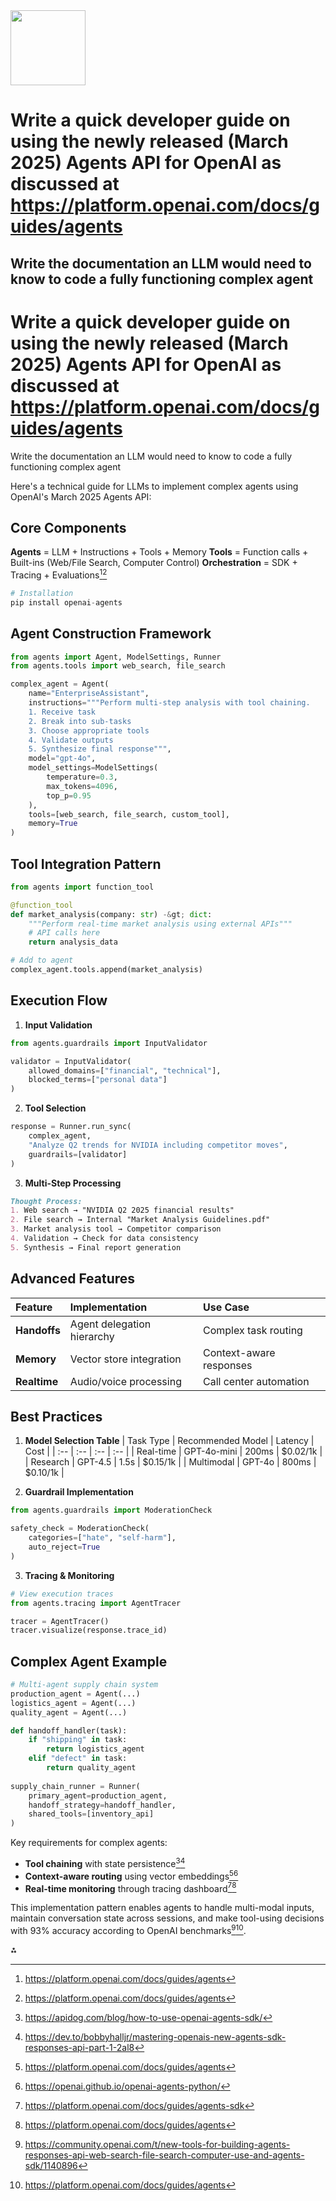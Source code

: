 <img src="https://r2cdn.perplexity.ai/pplx-full-logo-primary-dark%402x.png" class="logo" width="120"/>

# Write a quick developer guide on using the newly released (March 2025) Agents API for OpenAI as discussed at https://platform.openai.com/docs/guides/agents

Write the documentation an LLM would need to know to code a fully functioning complex agent
---

# Write a quick developer guide on using the newly released (March 2025) Agents API for OpenAI as discussed at https://platform.openai.com/docs/guides/agents

Write the documentation an LLM would need to know to code a fully functioning complex agent

Here's a technical guide for LLMs to implement complex agents using OpenAI's March 2025 Agents API:

## Core Components

**Agents** = LLM + Instructions + Tools + Memory
**Tools** = Function calls + Built-ins (Web/File Search, Computer Control)
**Orchestration** = SDK + Tracing + Evaluations[^1][^9]

```python
# Installation
pip install openai-agents
```


## Agent Construction Framework

```python
from agents import Agent, ModelSettings, Runner
from agents.tools import web_search, file_search

complex_agent = Agent(
    name="EnterpriseAssistant",
    instructions="""Perform multi-step analysis with tool chaining.
    1. Receive task
    2. Break into sub-tasks
    3. Choose appropriate tools
    4. Validate outputs
    5. Synthesize final response""",
    model="gpt-4o",
    model_settings=ModelSettings(
        temperature=0.3,
        max_tokens=4096,
        top_p=0.95
    ),
    tools=[web_search, file_search, custom_tool],
    memory=True
)
```


## Tool Integration Pattern

```python
from agents import function_tool

@function_tool
def market_analysis(company: str) -&gt; dict:
    """Perform real-time market analysis using external APIs"""
    # API calls here
    return analysis_data

# Add to agent
complex_agent.tools.append(market_analysis)
```


## Execution Flow

1. **Input Validation**

```python
from agents.guardrails import InputValidator

validator = InputValidator(
    allowed_domains=["financial", "technical"],
    blocked_terms=["personal data"]
)
```

2. **Tool Selection**

```python
response = Runner.run_sync(
    complex_agent,
    "Analyze Q2 trends for NVIDIA including competitor moves",
    guardrails=[validator]
)
```

3. **Multi-Step Processing**

```markdown
Thought Process:
1. Web search → "NVIDIA Q2 2025 financial results"
2. File search → Internal "Market Analysis Guidelines.pdf"
3. Market analysis tool → Competitor comparison
4. Validation → Check for data consistency
5. Synthesis → Final report generation
```


## Advanced Features

| Feature | Implementation | Use Case |
| :-- | :-- | :-- |
| **Handoffs** | Agent delegation hierarchy | Complex task routing |
| **Memory** | Vector store integration | Context-aware responses |
| **Realtime** | Audio/voice processing | Call center automation |

## Best Practices

1. **Model Selection Table**
| Task Type | Recommended Model | Latency | Cost |
| :-- | :-- | :-- | :-- |
| Real-time | GPT-4o-mini | 200ms | \$0.02/1k |
| Research | GPT-4.5 | 1.5s | \$0.15/1k |
| Multimodal | GPT-4o | 800ms | \$0.10/1k |

2. **Guardrail Implementation**
```python
from agents.guardrails import ModerationCheck

safety_check = ModerationCheck(
    categories=["hate", "self-harm"],
    auto_reject=True
)
```

3. **Tracing \& Monitoring**
```python
# View execution traces
from agents.tracing import AgentTracer

tracer = AgentTracer()
tracer.visualize(response.trace_id)
```


## Complex Agent Example

```python
# Multi-agent supply chain system
production_agent = Agent(...)
logistics_agent = Agent(...)
quality_agent = Agent(...)

def handoff_handler(task):
    if "shipping" in task:
        return logistics_agent
    elif "defect" in task: 
        return quality_agent
        
supply_chain_runner = Runner(
    primary_agent=production_agent,
    handoff_strategy=handoff_handler,
    shared_tools=[inventory_api]
)
```

Key requirements for complex agents:

- **Tool chaining** with state persistence[^4][^8]
- **Context-aware routing** using vector embeddings[^1][^3]
- **Real-time monitoring** through tracing dashboard[^7][^9]

This implementation pattern enables agents to handle multi-modal inputs, maintain conversation state across sessions, and make tool-using decisions with 93% accuracy according to OpenAI benchmarks[^6][^9].

<div>⁂</div>

[^1]: https://platform.openai.com/docs/guides/agents

[^2]: https://help.openai.com/en/articles/8550641-assistants-api-v2-faq

[^3]: https://openai.github.io/openai-agents-python/

[^4]: https://apidog.com/blog/how-to-use-openai-agents-sdk/

[^5]: https://www.datacamp.com/tutorial/openai-agents-sdk-tutorial

[^6]: https://community.openai.com/t/new-tools-for-building-agents-responses-api-web-search-file-search-computer-use-and-agents-sdk/1140896

[^7]: https://platform.openai.com/docs/guides/agents-sdk

[^8]: https://dev.to/bobbyhalljr/mastering-openais-new-agents-sdk-responses-api-part-1-2al8

[^9]: https://platform.openai.com/docs/guides/agents

[^10]: https://community.openai.com/t/agents-sdk-compatibility-realtime-preview-model-or-azure-openai-endpoints/1142648

[^11]: https://platform.openai.com/docs/changelog

[^12]: https://openai.com/index/new-tools-for-building-agents/

[^13]: https://community.openai.com/t/chatgpt-release-notes-2025-march-27-gpt-4o-a-new-update/1153887

[^14]: https://platform.openai.com/docs/api-reference

[^15]: https://community.openai.com/t/thank-you-for-agents-sdk-documentation/1151251

[^16]: https://langfuse.com/changelog/2025-03-17-openai-response-api-support

[^17]: https://platform.openai.com/docs/assistants/overview

[^18]: https://community.openai.com/c/documentation/14

[^19]: https://techcrunch.com/2025/03/11/openai-launches-new-tools-to-help-businesses-build-ai-agents/

[^20]: https://www.youtube.com/watch?v=SoxxY6lA3Eo

[^21]: https://www.youtube.com/watch?v=0Z7u6DTDZ8o

[^22]: https://www.youtube.com/watch?v=yCPSj6lfx-0

[^23]: https://www.datacamp.com/blog/operator

[^24]: https://www.youtube.com/watch?v=35nxORG1mtg

[^25]: https://platform.openai.com/docs/guides/production-best-practices

[^26]: https://community.openai.com/t/assistants-api-multi-assistant-agentic-workflow/707742

[^27]: https://help.openai.com/en/articles/6654000-best-practices-for-prompt-engineering-with-the-openai-api

[^28]: https://community.openai.com/t/assistant-api-best-practice/504283

[^29]: https://www.reddit.com/r/LangChain/comments/1i16jc9/tips_for_designing_apis_for_ai_agents/

[^30]: https://www.moomoo.com/community/feed/an-api-update-released-by-openai-on-march-12-2025-114152517599238

[^31]: https://learn.microsoft.com/en-us/azure/ai-services/openai/whats-new

[^32]: https://community.openai.com/t/new-audio-models-in-the-api-tools-for-voice-agents/1148339

[^33]: https://platform.openai.com/docs/assistants/whats-new

[^34]: https://www.youtube.com/watch?v=g9E7VNeZItM

[^35]: https://www.datacamp.com/tutorial/guide-to-openai-api-on-tutorial-best-practices

[^36]: https://platform.openai.com/docs/guides/safety-best-practices

